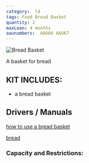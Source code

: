 ```yaml
---
category:  ld
tags: Food Bread Basket
quantity: 2
maxLoan: 4 months
aaunumbers:  AAU66 AAU67
---
```

![Bread Basket](bb.png)

A basket for bread
## KIT INCLUDES:
-  a bread basket

## Drivers / Manuals
[how to use a bread basket](link1.html)

[bread](link2.html)



### Capacity and Restrictions:
